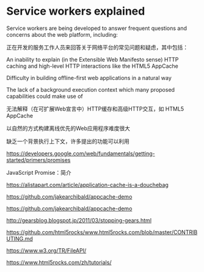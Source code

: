 # Service workers explained

Service workers are being developed to answer frequent questions and concerns about the web platform, including:


正在开发的服务工作人员来回答关于网络平台的常见问题和疑虑，其中包括：


An inability to explain (in the Extensible Web Manifesto sense) HTTP caching and high-level HTTP interactions like the HTML5 AppCache

Difficulty in building offline-first web applications in a natural way

The lack of a background execution context which many proposed capabilities could make use of


无法解释（在可扩展Web宣言中）HTTP缓存和高级HTTP交互，如 HTML5 AppCache

以自然的方式构建离线优先的Web应用程序难度很大

缺乏一个背景执行上下文，许多提出的功能可以利用





https://developers.google.com/web/fundamentals/getting-started/primers/promises

JavaScript Promise：简介



https://alistapart.com/article/application-cache-is-a-douchebag

https://github.com/jakearchibald/appcache-demo


https://github.com/jakearchibald/appcache-demo

http://gearsblog.blogspot.jp/2011/03/stopping-gears.html


https://github.com/html5rocks/www.html5rocks.com/blob/master/CONTRIBUTING.md


https://www.w3.org/TR/FileAPI/




https://www.html5rocks.com/zh/tutorials/





